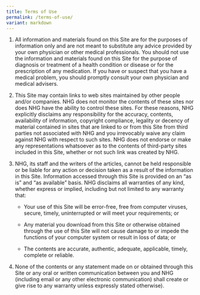 ```yaml
---
title: Terms of Use
permalink: /terms-of-use/
variant: markdown
---
```

1.  All information and materials found on this Site are for the purposes of information only and are not meant to substitute any advice provided by your own physician or other medical professionals. You should not use the information and materials found on this Site for the purpose of diagnosis or treatment of a health condition or disease or for the prescription of any medication. If you have or suspect that you have a medical problem, you should promptly consult your own physician and medical advisers.
    
2.  This Site may contain links to web sites maintained by other people and/or companies. NHG does not monitor the contents of these sites nor does NHG have the ability to control these sites. For these reasons, NHG explicitly disclaims any responsibility for the accuracy, contents, availability of information, copyright compliance, legality or decency of material contained in sites that are linked to or from this Site from third parties not associated with NHG and you irrevocably waive any claim against NHG with respect to such sites. NHG does not endorse or make any representations whatsoever as to the contents of third-party sites included in this Site, whether or not such link was created by NHG.
    
3.  NHG, its staff and the writers of the articles, cannot be held responsible or be liable for any action or decision taken as a result of the information in this Site. Information accessed through this Site is provided on an “as is” and “as available” basis. NHG disclaims all warranties of any kind, whether express or implied, including but not limited to any warranty that:
    
    *   Your use of this Site will be error-free, free from computer viruses, secure, timely, uninterrupted or will meet your requirements; or
        
    *   Any material you download from this Site or otherwise obtained through the use of this Site will not cause damage to or impede the functions of your computer system or result in loss of data; or
        
    *   The contents are accurate, authentic, adequate, applicable, timely, complete or reliable.
        
4.  None of the contents or any statement made on or obtained through this Site or any oral or written communication between you and NHG (including email or any other electronic communication) shall create or give rise to any warranty unless expressly stated otherwise).
    
